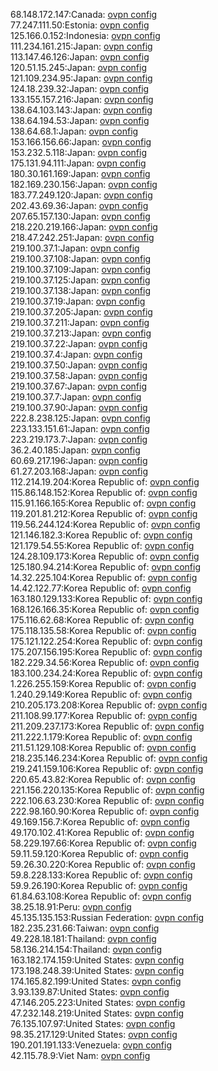 68.148.172.147:Canada: [ovpn config](vpn/68_148_172_147.ovpn)  
77.247.111.50:Estonia: [ovpn config](vpn/77_247_111_50.ovpn)  
125.166.0.152:Indonesia: [ovpn config](vpn/125_166_0_152.ovpn)  
111.234.161.215:Japan: [ovpn config](vpn/111_234_161_215.ovpn)  
113.147.46.126:Japan: [ovpn config](vpn/113_147_46_126.ovpn)  
120.51.15.245:Japan: [ovpn config](vpn/120_51_15_245.ovpn)  
121.109.234.95:Japan: [ovpn config](vpn/121_109_234_95.ovpn)  
124.18.239.32:Japan: [ovpn config](vpn/124_18_239_32.ovpn)  
133.155.157.216:Japan: [ovpn config](vpn/133_155_157_216.ovpn)  
138.64.103.143:Japan: [ovpn config](vpn/138_64_103_143.ovpn)  
138.64.194.53:Japan: [ovpn config](vpn/138_64_194_53.ovpn)  
138.64.68.1:Japan: [ovpn config](vpn/138_64_68_1.ovpn)  
153.166.156.66:Japan: [ovpn config](vpn/153_166_156_66.ovpn)  
153.232.5.118:Japan: [ovpn config](vpn/153_232_5_118.ovpn)  
175.131.94.111:Japan: [ovpn config](vpn/175_131_94_111.ovpn)  
180.30.161.169:Japan: [ovpn config](vpn/180_30_161_169.ovpn)  
182.169.230.156:Japan: [ovpn config](vpn/182_169_230_156.ovpn)  
183.77.249.120:Japan: [ovpn config](vpn/183_77_249_120.ovpn)  
202.43.69.36:Japan: [ovpn config](vpn/202_43_69_36.ovpn)  
207.65.157.130:Japan: [ovpn config](vpn/207_65_157_130.ovpn)  
218.220.219.166:Japan: [ovpn config](vpn/218_220_219_166.ovpn)  
218.47.242.251:Japan: [ovpn config](vpn/218_47_242_251.ovpn)  
219.100.37.1:Japan: [ovpn config](vpn/219_100_37_1.ovpn)  
219.100.37.108:Japan: [ovpn config](vpn/219_100_37_108.ovpn)  
219.100.37.109:Japan: [ovpn config](vpn/219_100_37_109.ovpn)  
219.100.37.125:Japan: [ovpn config](vpn/219_100_37_125.ovpn)  
219.100.37.138:Japan: [ovpn config](vpn/219_100_37_138.ovpn)  
219.100.37.19:Japan: [ovpn config](vpn/219_100_37_19.ovpn)  
219.100.37.205:Japan: [ovpn config](vpn/219_100_37_205.ovpn)  
219.100.37.211:Japan: [ovpn config](vpn/219_100_37_211.ovpn)  
219.100.37.213:Japan: [ovpn config](vpn/219_100_37_213.ovpn)  
219.100.37.22:Japan: [ovpn config](vpn/219_100_37_22.ovpn)  
219.100.37.4:Japan: [ovpn config](vpn/219_100_37_4.ovpn)  
219.100.37.50:Japan: [ovpn config](vpn/219_100_37_50.ovpn)  
219.100.37.58:Japan: [ovpn config](vpn/219_100_37_58.ovpn)  
219.100.37.67:Japan: [ovpn config](vpn/219_100_37_67.ovpn)  
219.100.37.7:Japan: [ovpn config](vpn/219_100_37_7.ovpn)  
219.100.37.90:Japan: [ovpn config](vpn/219_100_37_90.ovpn)  
222.8.238.125:Japan: [ovpn config](vpn/222_8_238_125.ovpn)  
223.133.151.61:Japan: [ovpn config](vpn/223_133_151_61.ovpn)  
223.219.173.7:Japan: [ovpn config](vpn/223_219_173_7.ovpn)  
36.2.40.185:Japan: [ovpn config](vpn/36_2_40_185.ovpn)  
60.69.217.196:Japan: [ovpn config](vpn/60_69_217_196.ovpn)  
61.27.203.168:Japan: [ovpn config](vpn/61_27_203_168.ovpn)  
112.214.19.204:Korea Republic of: [ovpn config](vpn/112_214_19_204.ovpn)  
115.86.148.152:Korea Republic of: [ovpn config](vpn/115_86_148_152.ovpn)  
115.91.166.165:Korea Republic of: [ovpn config](vpn/115_91_166_165.ovpn)  
119.201.81.212:Korea Republic of: [ovpn config](vpn/119_201_81_212.ovpn)  
119.56.244.124:Korea Republic of: [ovpn config](vpn/119_56_244_124.ovpn)  
121.146.182.3:Korea Republic of: [ovpn config](vpn/121_146_182_3.ovpn)  
121.179.54.55:Korea Republic of: [ovpn config](vpn/121_179_54_55.ovpn)  
124.28.109.173:Korea Republic of: [ovpn config](vpn/124_28_109_173.ovpn)  
125.180.94.214:Korea Republic of: [ovpn config](vpn/125_180_94_214.ovpn)  
14.32.225.104:Korea Republic of: [ovpn config](vpn/14_32_225_104.ovpn)  
14.42.122.77:Korea Republic of: [ovpn config](vpn/14_42_122_77.ovpn)  
163.180.129.133:Korea Republic of: [ovpn config](vpn/163_180_129_133.ovpn)  
168.126.166.35:Korea Republic of: [ovpn config](vpn/168_126_166_35.ovpn)  
175.116.62.68:Korea Republic of: [ovpn config](vpn/175_116_62_68.ovpn)  
175.118.135.58:Korea Republic of: [ovpn config](vpn/175_118_135_58.ovpn)  
175.121.122.254:Korea Republic of: [ovpn config](vpn/175_121_122_254.ovpn)  
175.207.156.195:Korea Republic of: [ovpn config](vpn/175_207_156_195.ovpn)  
182.229.34.56:Korea Republic of: [ovpn config](vpn/182_229_34_56.ovpn)  
183.100.234.24:Korea Republic of: [ovpn config](vpn/183_100_234_24.ovpn)  
1.226.255.159:Korea Republic of: [ovpn config](vpn/1_226_255_159.ovpn)  
1.240.29.149:Korea Republic of: [ovpn config](vpn/1_240_29_149.ovpn)  
210.205.173.208:Korea Republic of: [ovpn config](vpn/210_205_173_208.ovpn)  
211.108.99.177:Korea Republic of: [ovpn config](vpn/211_108_99_177.ovpn)  
211.209.237.173:Korea Republic of: [ovpn config](vpn/211_209_237_173.ovpn)  
211.222.1.179:Korea Republic of: [ovpn config](vpn/211_222_1_179.ovpn)  
211.51.129.108:Korea Republic of: [ovpn config](vpn/211_51_129_108.ovpn)  
218.235.146.234:Korea Republic of: [ovpn config](vpn/218_235_146_234.ovpn)  
219.241.159.106:Korea Republic of: [ovpn config](vpn/219_241_159_106.ovpn)  
220.65.43.82:Korea Republic of: [ovpn config](vpn/220_65_43_82.ovpn)  
221.156.220.135:Korea Republic of: [ovpn config](vpn/221_156_220_135.ovpn)  
222.106.63.230:Korea Republic of: [ovpn config](vpn/222_106_63_230.ovpn)  
222.98.160.90:Korea Republic of: [ovpn config](vpn/222_98_160_90.ovpn)  
49.169.156.7:Korea Republic of: [ovpn config](vpn/49_169_156_7.ovpn)  
49.170.102.41:Korea Republic of: [ovpn config](vpn/49_170_102_41.ovpn)  
58.229.197.66:Korea Republic of: [ovpn config](vpn/58_229_197_66.ovpn)  
59.11.59.120:Korea Republic of: [ovpn config](vpn/59_11_59_120.ovpn)  
59.26.30.220:Korea Republic of: [ovpn config](vpn/59_26_30_220.ovpn)  
59.8.228.133:Korea Republic of: [ovpn config](vpn/59_8_228_133.ovpn)  
59.9.26.190:Korea Republic of: [ovpn config](vpn/59_9_26_190.ovpn)  
61.84.63.108:Korea Republic of: [ovpn config](vpn/61_84_63_108.ovpn)  
38.25.18.91:Peru: [ovpn config](vpn/38_25_18_91.ovpn)  
45.135.135.153:Russian Federation: [ovpn config](vpn/45_135_135_153.ovpn)  
182.235.231.66:Taiwan: [ovpn config](vpn/182_235_231_66.ovpn)  
49.228.18.181:Thailand: [ovpn config](vpn/49_228_18_181.ovpn)  
58.136.214.154:Thailand: [ovpn config](vpn/58_136_214_154.ovpn)  
163.182.174.159:United States: [ovpn config](vpn/163_182_174_159.ovpn)  
173.198.248.39:United States: [ovpn config](vpn/173_198_248_39.ovpn)  
174.165.82.199:United States: [ovpn config](vpn/174_165_82_199.ovpn)  
3.93.139.87:United States: [ovpn config](vpn/3_93_139_87.ovpn)  
47.146.205.223:United States: [ovpn config](vpn/47_146_205_223.ovpn)  
47.232.148.219:United States: [ovpn config](vpn/47_232_148_219.ovpn)  
76.135.107.97:United States: [ovpn config](vpn/76_135_107_97.ovpn)  
98.35.217.129:United States: [ovpn config](vpn/98_35_217_129.ovpn)  
190.201.191.133:Venezuela: [ovpn config](vpn/190_201_191_133.ovpn)  
42.115.78.9:Viet Nam: [ovpn config](vpn/42_115_78_9.ovpn)  
